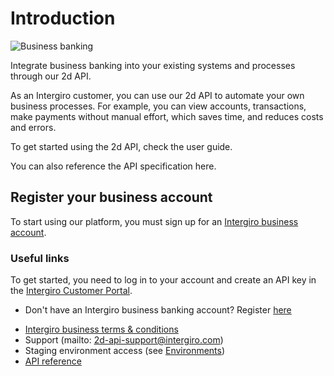 # Introduction

<img :src="$withBase('/assets/img/introduction.2d.png')" alt="Business banking">

Integrate business banking into your existing systems and processes through our 2d API.
<br>

As an Intergiro customer, you can use our 2d API to automate your own business processes. For example, you can view accounts, transactions, make payments without manual effort, which saves time, and reduces costs and errors.

To get started using the 2d API, check the user guide.

You can also reference the API specification here.


## Register your business account

To start using our platform, you must sign up for an [Intergiro business account](https://business.intergiro.com/onboarding).

### Useful links

To get started, you need to log in to your account and create an API key in the [Intergiro Customer Portal](https://business.intergiro.com/portal).
- Don't have an Intergiro business banking account? Register [here](https://business.intergiro.com/onboarding)

* [Intergiro business terms & conditions](https://intergiro.com/business-terms)
* Support (mailto: 2d-api-support@intergiro.com) 
* Staging environment access (see [Environments](/2d/getting-started/environments.md))
* [API reference](https://2d.intergiro.com/v1/docs)

